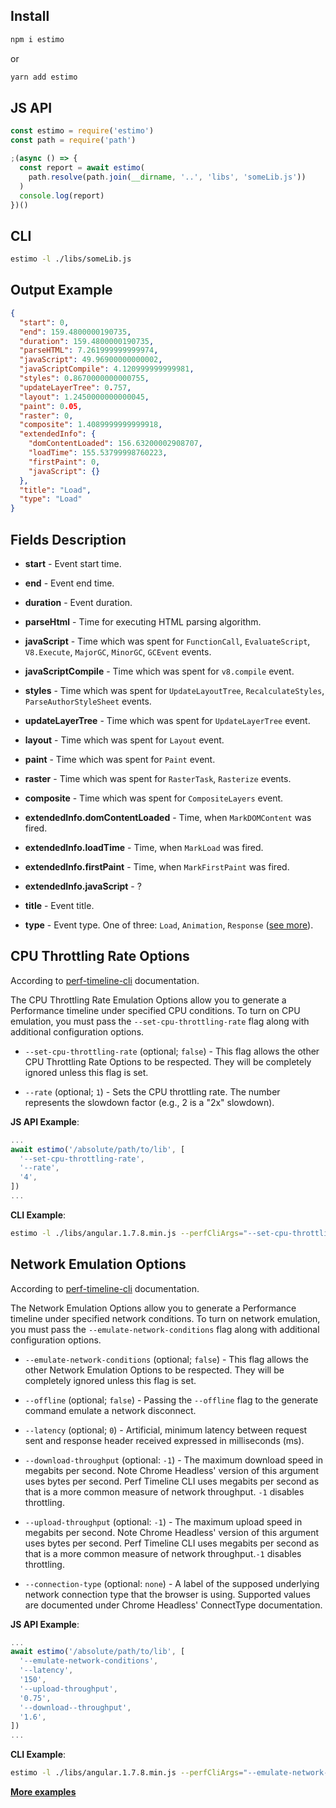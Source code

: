 ## Install

```js
npm i estimo
```

or

```js
yarn add estimo
```

## JS API

```js
const estimo = require('estimo')
const path = require('path')

;(async () => {
  const report = await estimo(
    path.resolve(path.join(__dirname, '..', 'libs', 'someLib.js'))
  )
  console.log(report)
})()
```

## CLI

```sh
estimo -l ./libs/someLib.js
```

## Output Example

```json
{
  "start": 0,
  "end": 159.4800000190735,
  "duration": 159.4800000190735,
  "parseHTML": 7.261999999999974,
  "javaScript": 49.96900000000002,
  "javaScriptCompile": 4.120999999999981,
  "styles": 0.8670000000000755,
  "updateLayerTree": 0.757,
  "layout": 1.2450000000000045,
  "paint": 0.05,
  "raster": 0,
  "composite": 1.4089999999999918,
  "extendedInfo": {
    "domContentLoaded": 156.63200002908707,
    "loadTime": 155.53799998760223,
    "firstPaint": 0,
    "javaScript": {}
  },
  "title": "Load",
  "type": "Load"
}
```

## Fields Description

- **start** - Event start time.

- **end** - Event end time.

- **duration** - Event duration.

- **parseHtml** - Time for executing HTML parsing algorithm.

- **javaScript** - Time which was spent for `FunctionCall`, `EvaluateScript`, `V8.Execute`, `MajorGC`, `MinorGC`, `GCEvent` events.

- **javaScriptCompile** - Time which was spent for `v8.compile` event.

- **styles** - Time which was spent for `UpdateLayoutTree`, `RecalculateStyles`, `ParseAuthorStyleSheet` events.

- **updateLayerTree** - Time which was spent for `UpdateLayerTree` event.

- **layout** - Time which was spent for `Layout` event.

- **paint** - Time which was spent for `Paint` event.

- **raster** - Time which was spent for `RasterTask`, `Rasterize` events.

- **composite** - Time which was spent for `CompositeLayers` event.

- **extendedInfo.domContentLoaded** - Time, when `MarkDOMContent` was fired.

- **extendedInfo.loadTime** - Time, when `MarkLoad` was fired.

- **extendedInfo.firstPaint** - Time, when `MarkFirstPaint` was fired.

- **extendedInfo.javaScript** - ?

- **title** - Event title.

- **type** - Event type. One of three: `Load`, `Animation`, `Response` ([see more](https://github.com/googlearchive/big-rig/tree/master/app#projects-and-actions)).

## CPU Throttling Rate Options

According to [perf-timeline-cli](https://github.com/CondeNast/perf-timeline-cli) documentation.

The CPU Throttling Rate Emulation Options allow you to generate a Performance timeline under specified CPU conditions. To turn on CPU emulation, you must pass the `--set-cpu-throttling-rate` flag along with additional configuration options.

- `--set-cpu-throttling-rate` (optional; `false`) - This flag allows the other CPU Throttling Rate Options to be respected. They will be completely ignored unless this flag is set.

- `--rate` (optional; `1`) - Sets the CPU throttling rate. The number represents the slowdown factor (e.g., 2 is a "2x" slowdown).

**JS API Example**:

```js
...
await estimo('/absolute/path/to/lib', [
  '--set-cpu-throttling-rate',
  '--rate',
  '4',
])
...
```

**CLI Example**:

```sh
estimo -l ./libs/angular.1.7.8.min.js --perfCliArgs="--set-cpu-throttling-rate --rate 4"
```

## Network Emulation Options

According to [perf-timeline-cli](https://github.com/CondeNast/perf-timeline-cli) documentation.

The Network Emulation Options allow you to generate a Performance timeline under specified network conditions. To turn on network emulation, you must pass the `--emulate-network-conditions` flag along with additional configuration options.

- `--emulate-network-conditions` (optional; `false`) - This flag allows the other Network Emulation Options to be respected. They will be completely ignored unless this flag is set.

- `--offline` (optional; `false`) - Passing the `--offline` flag to the generate command emulate a network disconnect.

- `--latency` (optional; `0`) - Artificial, minimum latency between request sent and response header received expressed in milliseconds (ms).

- `--download-throughput` (optional: `-1`) - The maximum download speed in megabits per second. Note Chrome Headless' version of this argument uses bytes per second. Perf Timeline CLI uses megabits per second as that is a more common measure of network throughput. `-1` disables throttling.

- `--upload-throughput` (optional: `-1`) - The maximum upload speed in megabits per second. Note Chrome Headless' version of this argument uses bytes per second. Perf Timeline CLI uses megabits per second as that is a more common measure of network throughput.`-1` disables throttling.

- `--connection-type` (optional: `none`) - A label of the supposed underlying network connection type that the browser is using. Supported values are documented under Chrome Headless' ConnectType documentation.

**JS API Example**:

```js
...
await estimo('/absolute/path/to/lib', [
  '--emulate-network-conditions',
  '--latency',
  '150',
  '--upload-throughput',
  '0.75',
  '--download--throughput',
  '1.6',
])
...
```

**CLI Example**:

```sh
estimo -l ./libs/angular.1.7.8.min.js --perfCliArgs="--emulate-network-conditions --latency 150 --upload-throughput 0.75 --download--throughput 1.6"
```

**[More examples](https://github.com/mbalabash/estimo-examples)**
